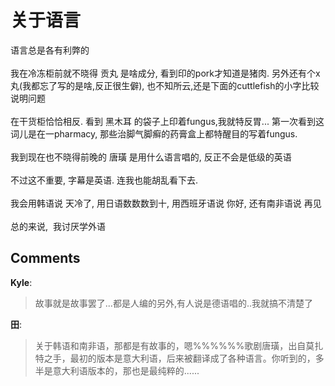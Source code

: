 # 关于语言

<div id="msgcns!9884D0A402622CB2!3487" class="bvMsg"><div>语言总是各有利弊的</div>
<div> </div>
<div>我在冷冻柜前就不晓得 贡丸 是啥成分, 看到印的pork才知道是猪肉. 另外还有个x丸(我都忘了写的是啥,反正很生僻), 也不知所云,还是下面的cuttlefish的小字比较说明问题</div>
<div> </div>
<div>在干货柜恰恰相反. 看到 黑木耳 的袋子上印着fungus,我就特反胃... 第一次看到这词儿是在一pharmacy, 那些治脚气脚癣的药膏盒上都特醒目的写着fungus. </div>
<div> </div>
<div>我到现在也不晓得前晚的 唐璜 是用什么语言唱的, 反正不会是低级的英语</div>
<div> </div>
<div>不过这不重要, 字幕是英语. 连我也能胡乱看下去.</div>
<div> </div>
<div>我会用韩语说 天冷了, 用日语数数数到十, 用西班牙语说 你好, 还有南非语说 再见</div>
<div> </div>
<div>总的来说,  我讨厌学外语</div></div>

## Comments

**Kyle**:
> 故事就是故事罢了...都是人编的另外,有人说是德语唱的..我就搞不清楚了

**田**:
> 关于韩语和南非语，那都是有故事的，嗯%%%%%%歌剧唐璜，出自莫扎特之手，最初的版本是意大利语，后来被翻译成了各种语言。你听到的，多半是意大利语版本的，那也是最纯粹的......

